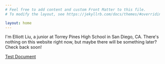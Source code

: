 ```yaml
---
# Feel free to add content and custom Front Matter to this file.
# To modify the layout, see https://jekyllrb.com/docs/themes/#overriding-theme-defaults

layout: home
---
```


I'm Elliott Liu, a junior at Torrey Pines High School in San Diego, CA. There's nothing on this website right now, but maybe there will be something later? Check back soon!

[Test Document](\website\assets\test-pdf.pdf)